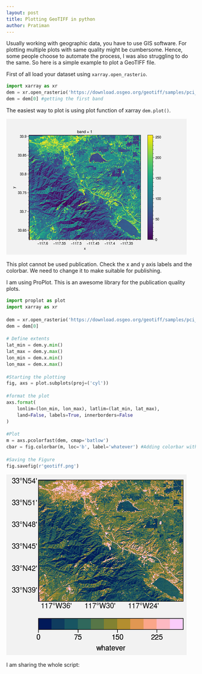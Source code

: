 ```yaml
---
layout: post
title: Plotting GeoTIFF in python
author: Pratiman
---
```

Usually working with geographic data, you have to use GIS software. For plotting multiple plots with same quality might be cumbersome. Hence, some people choose to automate the process, I was also struggling to do the same. So here is a simple example to plot a GeoTIFF file.

First of all load your dataset using ```xarray.open_rasterio```.

```python
import xarray as xr
dem = xr.open_rasterio('https://download.osgeo.org/geotiff/samples/pci_eg/latlong.tif')
dem = dem[0] #getting the first band
```

The easiest way to plot is using plot function of xarray ```dem.plot()```.

![Dem Plot](/uploads/2020/06/30/Fig1.png)

This plot cannot be used publication. Check the x and y axis labels and the colorbar. We need to change it to make suitable for publishing.

I am using ProPlot. This is an awesome library for the publication quality plots.

```python
import proplot as plot
import xarray as xr

dem = xr.open_rasterio('https://download.osgeo.org/geotiff/samples/pci_eg/latlong.tif')
dem = dem[0]

# Define extents
lat_min = dem.y.min()
lat_max = dem.y.max()
lon_min = dem.x.min()
lon_max = dem.x.max()

#Starting the plotting
fig, axs = plot.subplots(proj=('cyl'))

#format the plot
axs.format(
    lonlim=(lon_min, lon_max), latlim=(lat_min, lat_max),
    land=False, labels=True, innerborders=False
)

#Plot
m = axs.pcolorfast(dem, cmap='batlow')
cbar = fig.colorbar(m, loc='b', label='whatever') #Adding colorbar with label

#Saving the Figure
fig.savefig(r'geotiff.png')  
```

![{Pro Plot](/uploads/2020/06/30/Fig2.png)

I am sharing the whole script:

<script src="https://gist.github.com/pratiman-91/97bffddf1c48743ddf27561b7022978f.js"></script>
